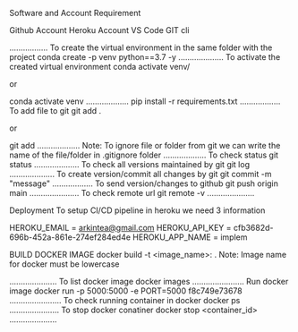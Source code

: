Software and Account Requirement

Github Account
Heroku Account
VS Code
GIT cli

.................
To create the virtual environment in the same folder with the project
conda create -p venv python==3.7 -y
....................
To activate the created virtual environment
conda activate venv/

or

conda activate venv
...................
pip install -r requirements.txt
..................
To add file to git
git add .

or 

git add <filename>
...................
Note: To ignore file or folder from git we can write the name of the file/folder in .gitignore folder
...................
To check status
git status
....................
To check all versions maintained by git
git log
....................
To create version/commit all changes by git
git commit -m "message"
..................
To send version/changes to github
git push origin main
......................
To check remote url
git remote -v
.....................


Deployment
To setup CI/CD pipeline in heroku we need 3 information

HEROKU_EMAIL = arkintea@gmail.com
HEROKU_API_KEY = cfb3682d-696b-452a-861e-274ef284ed4e
HEROKU_APP_NAME = implem


BUILD DOCKER IMAGE
docker build -t <image_name>:<tagname> .
Note: Image name for docker must be lowercase

.....................
To list docker image
docker images
.......................
Run docker image
docker run -p 5000:5000 -e PORT=5000 f8c749e73678
.......................
To check running container in docker
docker ps
......................
To stop docker conatiner
docker stop <container_id>
.....................